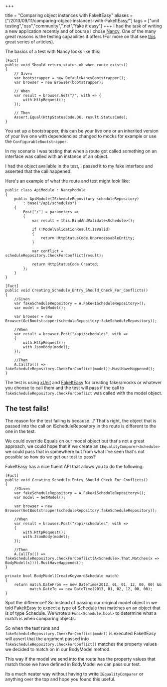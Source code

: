 +++

title = "Comparing object instances with FakeItEasy"
aliases = ["/2013/09/11/comparing-object-instances-with-FakeItEasy/"]
tags = ["unit testing","oss","community",".net","fake it easy"]
+++
I had the task of writing a new application recently and of course I chose [Nancy][1].  One of the many great reasons is the testing capabilites it offers (For more on that see [this][2] great series of articles).

The basics of a test with Nancy looks like this:

    [Fact]
    public void Should_return_status_ok_when_route_exists()
    {
        // Given
        var bootstrapper = new DefaultNancyBootstrapper();
        var browser = new Browser(bootstrapper);
         
        // When
        var result = browser.Get("/", with => {
            with.HttpRequest();
        });
            
        // Then
        Assert.Equal(HttpStatusCode.OK, result.StatusCode);
    }

You set up a bootstrapper, this can be your live one or an inherited version of your live one with dependencies changed to mocks for example or use the `ConfigurableBootstrapper`.

<!--more-->

In my scenario I was testing that when a route got called something on an interface was called with an instance of an object.

I had the object available in the test, I passed it to my fake interface and asserted that the call happened.

Here's an example of what the route and test might look like:

    public class ApiModule : NancyModule
    {
        public ApiModule(IScheduleRepository scheduleRepository)
            : base("/api/schedules")
        {
            Post["/"] = parameters =>
            {
                var result = this.BindAndValidate<Schedule>();
               
                if (!ModelValidationResult.IsValid)
                {
                    return HttpStatusCode.UnprocessableEntity;
                }

                var conflict = scheduleRepository.CheckForConflict(result);

                return HttpStatusCode.Created;
            };
        }
    }

    [Fact]
    public void Creating_Schedule_Entry_Should_Check_For_Conflicts()
    {
        //Given
        var fakeScheduleRepository = A.Fake<IScheduleRepository>();
        var model = GetModel();
    
        var browser = new Browser(GetBootstrapper(scheduleRepository:fakeScheduleRepository));
    
        //When
        var result = browser.Post("/api/schedules", with =>
        {
            with.HttpRequest();
            with.JsonBody(model);
        });
    
        //Then
        A.CallTo(() => fakeScheduleRepository.CheckForConflict(model)).MustHaveHappened();
    }
    
The test is using [xUnit][3] and [FakeItEasy][4] for creating fakes/mocks or whatever you choose to call them and the test will pass if the call to `fakeScheduleRepository.CheckForConflict` was called with the model object.

## The test fails!

The reason for the test failing is because...? That's right, the object that is passed into the call on IScheduleRepository in the route is different to the one in the test.

We could override Equals on our model object but that's not a great approach, we could hope that if we create an `IEqualityComparer<Schedule>` we could pass that in somewhere but from what I've seen that's not possible so how do we get our test to pass?

FakeItEasy has a nice fluent API that allows you to do the following:

    [Fact]
    public void Creating_Schedule_Entry_Should_Check_For_Conflicts()
    {
        //Given
        var fakeScheduleRepository = A.Fake<IScheduleRepository>();
        var model = GetModel();
    
        var browser = new Browser(GetBootstrapper(scheduleRepository:fakeScheduleRepository));
    
        //When
        var result = browser.Post("/api/schedules", with =>
        {
            with.HttpRequest();
            with.JsonBody(model);
        });
    
        //Then
        A.CallTo(() => fakeScheduleRepository.CheckForConflict(A<Schedule>.That.Matches(x => BodyModel(x)))).MustHaveHappened();
    }
    
    private bool BodyModel(CreateKeywordSchedule match)
    {
        return match.DateFrom == new DateTime(2013, 01, 01, 12, 00, 00) &&
               match.DateTo == new DateTime(2013, 01, 02, 12, 00, 00);
    }

Spot the difference? So instead of passing our original model object in we told FakeItEasy to expect a type of Schedule that matches an an object that is of type Schedule.  We wrote a `Func<Schedule,bool>` to determine what a match is when comparing objects.

So when the test runs and `fakeScheduleRepository.CheckForConflict(model)` is executed FakeItEasy will assert that the argument passed into `fakeScheduleRepository.CheckForConflict()` matches the property values we decided to match on in our BodyModel method.  

This way if the model we send into the route has the property values that match those we have defined in BodyModel we can pass our test.

Its a much neater way without having to write `IEqualityComparer` or anything over the top and hope you found this useful.

[1]: http://nancyfx.org
[2]: http://www.marcusoft.net/2013/01/NancyTesting1.html
[3]: http://xunit.codeplex.com/
[4]: https://github.com/FakeItEasy/FakeItEasy
